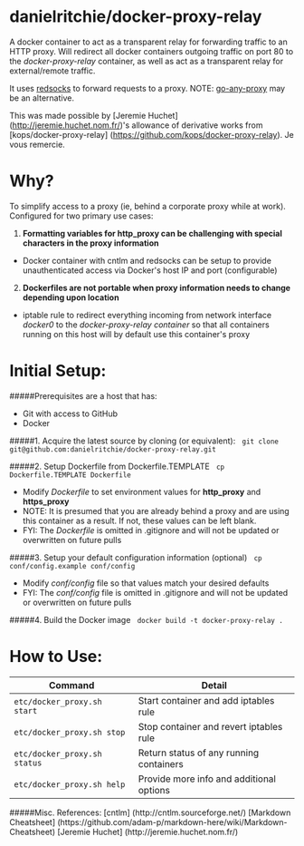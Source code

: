 danielritchie/docker-proxy-relay
==================
A docker container to act as a transparent relay for forwarding traffic to an HTTP proxy.  Will redirect all docker containers outgoing traffic on port 80 to the _docker-proxy-relay_ container, as well as act as a transparent relay for external/remote traffic.

It uses [redsocks](https://github.com/darkk/redsocks) to forward requests to a proxy. NOTE: [go-any-proxy](https://github.com/ryanchapman/go-any-proxy) may be an alternative.

This was made possible by [Jeremie Huchet] (http://jeremie.huchet.nom.fr/)'s allowance of derivative works from [kops/docker-proxy-relay] (https://github.com/kops/docker-proxy-relay).  Je vous remercie.

# Why?

To simplify access to a proxy (ie, behind a corporate proxy while at work).  Configured for two primary use cases:

1. **Formatting variables for http_proxy can be challenging with special characters in the proxy information**
  * Docker container with cntlm and redsocks can be setup to provide unauthenticated access via Docker's host IP and port (configurable)
2. **Dockerfiles are not portable when proxy information needs to change depending upon location**
  * iptable rule to redirect everything incoming from network interface _docker0_ to the _docker-proxy-relay container_ so that all containers running on this host will by default use this container's proxy

# Initial Setup:

#####Prerequisites are a host that has:
* Git with access to GitHub
* Docker

#####1. Acquire the latest source by cloning (or equivalent):
&nbsp;&nbsp;```git clone git@github.com:danielritchie/docker-proxy-relay.git```

#####2. Setup Dockerfile from Dockerfile.TEMPLATE
&nbsp;&nbsp;```cp Dockerfile.TEMPLATE Dockerfile```				
* Modify _Dockerfile_ to set environment values for **http_proxy** and **https_proxy**
* NOTE: It is presumed that you are already behind a proxy and are using this container as a result.  If not, these values can be left blank.
* FYI: The _Dockerfile_ is omitted in .gitignore and will not be updated or overwritten on future pulls

#####3. Setup your default configuration information (optional)
&nbsp;&nbsp;```cp conf/config.example conf/config```
  * Modify _conf/config_ file so that values match your desired defaults
  * FYI: The _conf/config_ file is omitted in .gitignore and will not be updated or overwritten on future pulls
		
#####4. Build the Docker image
&nbsp;&nbsp;```docker build -t docker-proxy-relay . ```

# How to Use:

Command | Detail
---------------------------|----------------------------------
`etc/docker_proxy.sh start` | Start container and add iptables rule
`etc/docker_proxy.sh stop` | Stop container and revert iptables rule
`etc/docker_proxy.sh status` | Return status of any running containers
`etc/docker_proxy.sh help` |  Provide more info and additional options

<P>
<P>
<P>
#####Misc. References:
[cntlm] (http://cntlm.sourceforge.net/)  
[Markdown Cheatsheet] (https://github.com/adam-p/markdown-here/wiki/Markdown-Cheatsheet)  
[Jeremie Huchet] (http://jeremie.huchet.nom.fr/)  